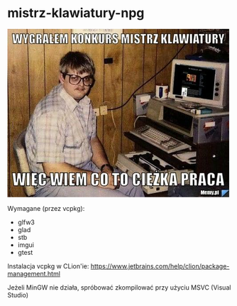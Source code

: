 # mistrz-klawiatury-npg

![](https://github.com/JanOrzechowskiAGH/mistrz-klawiatury-npg/blob/main/mistrz.jpg)

Wymagane (przez vcpkg):
- glfw3
- glad
- stb
- imgui
- gtest

Instalacja vcpkg w CLion'ie: https://www.jetbrains.com/help/clion/package-management.html

Jeżeli MinGW nie działa, spróbować zkompilować przy użyciu MSVC (Visual Studio)
